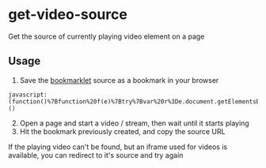 # get-video-source
Get the source of currently playing video element on a page

## Usage
 1. Save the [bookmarklet](../../raw/master/bookmarklet.txt) source as a bookmark in your browser
   ```
   javascript:(function()%7Bfunction%20f(e)%7Btry%7Bvar%20r%3De.document.getElementsByTagName(%22video%22)%3Bfor(var%20i%20in%20r)if(r%5Bi%5D.readyState%3E0%26%26!r%5Bi%5D.paused)return%20prompt(%22Copy%20video%20source%20URL%3A%22%2Cr%5Bi%5D.currentSrc)%2C!1%7Dcatch(t)%7B%7Dreturn!0%7Dif(f(window))%7Bfor(var%20c%3D0%3Bc%3Cwindow.frames.length%26%26f(window.frames%5Bc%5D)%3B)c%2B%2B%3Bif(c%3E%3Dwindow.frames.length)%7Bvar%20i%3Dwindow.document.querySelector(%22iframe%5Ballowfullscreen%5D%22)%2Ct%3D%22Can't%20detect%20currently%20playing%20video.%22%3Bi%26%26i.src%26%26window.location.href!%3Di.src%3Fconfirm(t%2B%22%20Retry%20inside%20iframe%3F%22)%26%26(window.location.href%3Di.src)%3Aalert(t)%7D%7D%7D)()
   ```
 2. Open a page and start a video / stream, then wait until it starts playing
 3. Hit the bookmark previously created, and copy the source URL

If the playing video can't be found, but an iframe used for videos is available, you can redirect to it's source and try again
